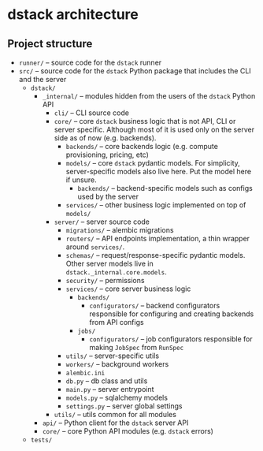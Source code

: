 
# dstack architecture

## Project structure

* `runner/` – source code for the `dstack` runner
* `src/` – source code for the `dstack` Python package that includes the CLI and the server
    * `dstack/`
        * `_internal/` – modules hidden from the users of the `dstack` Python API
            * `cli/` – CLI source code
            * `core/` – core `dstack` business logic that is not API, CLI or server specific. Although most of it is used only on the server side as of now (e.g. backends).
                * `backends/` – core backends logic (e.g. compute provisioning, pricing, etc)
                * `models/` – core `dstack` pydantic models. For simplicity, server-specific models also live here. Put the model here if unsure.
                    * `backends/` – backend-specific models such as configs used by the server
                * `services/` – other business logic implemented on top of `models/`
            * `server/` – server source code
                * `migrations/` – alembic migrations
                * `routers/` – API endpoints implementation, a thin wrapper around `services/`.
                * `schemas/` – request/response-specific pydantic models. Other server models live in `dstack._internal.core.models`.
                * `security/` – permissions 
                * `services/` – core server business logic
                    * `backends/`
                        * `configurators/` – backend configurators responsible for configuring and creating backends from API configs
                    * `jobs/`
                        * `configurators/` – job configurators responsible for making `JobSpec` from `RunSpec`
                * `utils/` – server-specific utils
                * `workers/` – background workers
                * `alembic.ini`
                * `db.py` – db class and utils
                * `main.py` – server entrypoint
                * `models.py` – sqlalchemy models
                * `settings.py` – server global settings
            * `utils/` – utils common for all modules
        * `api/` – Python client for the `dstack` server API
        * `core/` – core Python API modules (e.g. `dstack` errors)
    * `tests/`